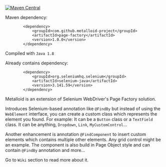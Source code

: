 [![Maven Central](https://maven-badges.herokuapp.com/maven-central/com.github.metalloid-project/page-factory/badge.svg)](https://maven-badges.herokuapp.com/maven-central/com.github.metalloid-project/page-factory)

Maven dependency:
```
        <dependency>
            <groupId>com.github.metalloid-project</groupId>
            <artifactId>page-factory</artifactId>
            <version>1.0.0</version>
        </dependency>
```

Compiled with `Java 1.8`

Already contains dependency:
```
		<dependency>
			<groupId>org.seleniumhq.selenium</groupId>
			<artifactId>selenium-java</artifactId>
			<version>3.141.59</version>
		</dependency>
```

Metalloid is an extension of Selenium WebDriver's Page Factory solution. 

Introduces Selenium-based annotation like `@FindBy` but instead of using the `WebElement` interface, you can create a custom class which represents the element you found. For example: It can be a `Button` class or a `TextField` class. It can be anything, `Dropdown`, `Link`, `MyCustomControl`...

Another enhancement is annotation `@FindComponent` to insert custom elements which contains multiple other elements. Any grid control might be an example. The component is also build in Page Object style and can contain `@FindBy` annotation and more...

Go to `Wiki` section to read more about it.
